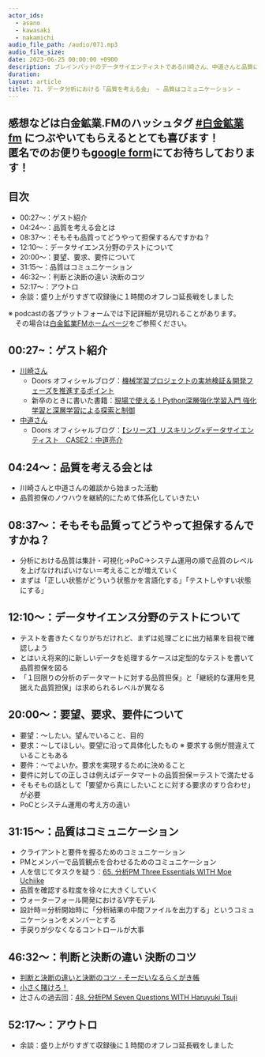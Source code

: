 ```yaml
---
actor_ids:
  - asano
  - kawasaki
  - nakamichi
audio_file_path: /audio/071.mp3
audio_file_size: 
date: 2023-06-25 00:00:00 +0900
description: ブレインパッドのデータサイエンティストである川崎さん、中道さんと品質について語りました
duration: 
layout: article
title: 71. データ分析における「品質を考える会」 ~ 品質はコミュニケーション ~ 
---
```

感想などは白金鉱業.FMのハッシュタグ [#白金鉱業fm](https://twitter.com/search?q=%23%E7%99%BD%E9%87%91%E9%89%B1%E6%A5%ADfm&src=typed_query) につぶやいてもらえるととても喜びます！  
匿名でのお便りも[google form](https://forms.gle/pRVNhjrhk8F88T228)にてお待ちしております！  
---
## 目次
 - 00:27〜：ゲスト紹介
 - 04:24〜：品質を考える会とは
 - 08:37〜：そもそも品質ってどうやって担保するんですかね？
 - 12:10〜：データサイエンス分野のテストについて
 - 20:00〜：要望、要求、要件について
 - 31:15〜：品質はコミュニケーション
 - 46:32〜：判断と決断の違い 決断のコツ
 - 52:17〜：アウトロ
 - 余談：盛り上がりすぎて収録後に１時間のオフレコ延長戦をしました
  
※ podcastの各プラットフォームでは下記詳細が見切れることがあります。  
　その場合は[白金鉱業FMホームページ](https://shirokane-kougyou.github.io/episode/71)をご参照ください。

## 00:27~：ゲスト紹介
 - [川崎さん](https://www.brainpad.co.jp/doors/specialist/yusuke_kawasaki/)
    - Doors オフィシャルブログ：[機械学習プロジェクトの実地検証＆開発フェーズを推進するポイント](https://www.brainpad.co.jp/doors/knowledge/01_dx_planning_verification_development_phase/)
    - 新卒のときに書いた書籍：[現場で使える！Python深層強化学習入門 強化学習と深層学習による探索と制御](https://www.shoeisha.co.jp/book/detail/9784798159928)
 - [中道さん](https://www.brainpad.co.jp/doors/specialist/ryosuke_nakamichi/)
    - Doors オフィシャルブログ：[【シリーズ】リスキリング×データサイエンティスト　CASE2：中道亮介](https://www.brainpad.co.jp/doors/knowledge/01_reskilling_data_scientist-2/)

## 04:24〜：品質を考える会とは
 - 川崎さんと中道さんの雑談から始まった活動
 - 品質担保のノウハウを継続的にためて体系化していきたい 

## 08:37〜：そもそも品質ってどうやって担保するんですかね？
 - 分析における品質は集計・可視化→PoC→システム運用の順で品質のレベルを上げなければいけない＝考えることが増えていく
 - まずは「正しい状態がどういう状態かを言語化する」「テストしやすい状態にする」

## 12:10〜：データサイエンス分野のテストについて
 - テストを書きたくなりがちだけれど、まずは処理ごとに出力結果を目視で確認しよう
 - とはいえ将来的に新しいデータを処理するケースは定型的なテストを書いて品質担保を図る
 - 「１回限りの分析のデータマートに対する品質担保」と「継続的な運用を見据えた品質担保」は求められるレベルが異なる

## 20:00〜：要望、要求、要件について
 - 要望：〜したい。望んでいること、目的
 - 要求：〜してほしい。要望に沿って具体化したもの ※ 要求する側が間違えていることもある
 - 要件：〜でよいか。要求を実現するために決めること
 - 要件に対しての正しさは例えばデータマートの品質担保＝テストで満たせる
 - そもそもの話として「要望から真にしたいことに対する要求のすり合わせ」が必要
 - PoCとシステム運用の考え方の違い

## 31:15〜：品質はコミュニケーション
 - クライアントと要件を握るためのコミュニケーション
 - PMとメンバーで品質観点を合わせるためのコミュニケーション
 - 人を信じてタスクを疑う：[65. 分析PM Three Essentials WITH Moe Uchiike](https://shirokane-kougyou.github.io/episode/65)
 - 品質を確認する粒度を徐々に大きくしていく
 - ウォーターフォール開発におけるV字モデル
 - 設計時＝分析開始時に「分析結果の中間ファイルを出力する」というコミュニケーションをメンバーとする    
 - 手戻りが少なくなるコントロールが大事

## 46:32〜：判断と決断の違い 決断のコツ
 - [判断と決断の違いと決断のコツ - そーだいなるらくがき帳](https://soudai.hatenablog.com/entry/2022/01/04/151923)
 - [小さく賭けろ！](https://amzn.asia/d/gNI3S79)
 - 辻さんの過去回：[48. 分析PM Seven Questions WITH Haruyuki Tsuji](https://shirokane-kougyou.github.io/episode/48)

## 52:17〜：アウトロ
 - 余談：盛り上がりすぎて収録後に１時間のオフレコ延長戦をしました